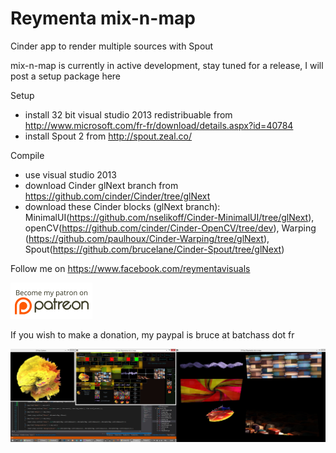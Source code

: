 Reymenta mix-n-map
===============

Cinder app to render multiple sources with Spout

mix-n-map is currently in active development, stay tuned for a release, I will post a setup package here

Setup
- install 32 bit visual studio 2013 redistribuable from http://www.microsoft.com/fr-fr/download/details.aspx?id=40784
- install Spout 2 from http://spout.zeal.co/

Compile
- use visual studio 2013
- download Cinder glNext branch from https://github.com/cinder/Cinder/tree/glNext
- download these Cinder blocks (glNext branch): MinimalUI(https://github.com/nselikoff/Cinder-MinimalUI/tree/glNext), openCV(https://github.com/cinder/Cinder-OpenCV/tree/dev), Warping (https://github.com/paulhoux/Cinder-Warping/tree/glNext), Spout(https://github.com/brucelane/Cinder-Spout/tree/glNext)

Follow me on https://www.facebook.com/reymentavisuals

[![Patreon](assets/patreon.png)](http://www.patreon.com/reymenta) 

If you wish to make a donation, my paypal is bruce at batchass dot fr

![screenshot 1](https://raw.githubusercontent.com/brucelane/reymenta-mixnmap/master/documentation/images/screencapture.jpg?raw=true)